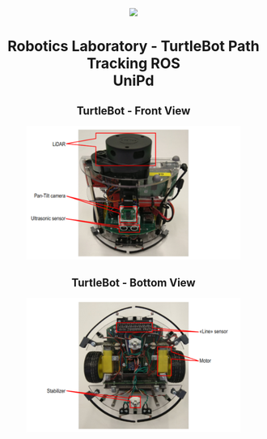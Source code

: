 <p align="center">
  <img src="https://github.com/MarcoMustacchi/MarcoMustacchi.github.io/blob/main/assets/img/icons/UniPD_logo.svg" width="150">
</p>
<h1 align="center">Robotics Laboratory - TurtleBot Path Tracking ROS<br> UniPd</h1>

<h2 align="center">TurtleBot - Front View<br></h2>
  <figure>
    <img src="https://github.com/MarcoMustacchi/RoboticsLaboratoryTurtleBot/blob/master/ROS_00_PublisherSubscriber/TurtleBot_front.PNG" style="max-width:100%; height:auto;">
  </figure>
</div>  

<h2 align="center">TurtleBot - Bottom View<br></h2>
  <figure>
    <img src="https://github.com/MarcoMustacchi/RoboticsLaboratoryTurtleBot/blob/master/ROS_00_PublisherSubscriber/TurtleBot_bottom.PNG" style="max-width:100%; height:auto;">
  </figure>

